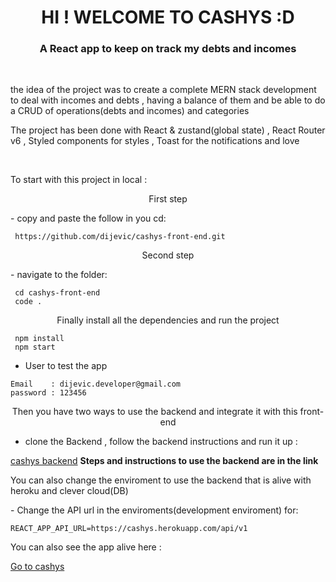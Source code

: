 <h1 align="center"> HI ! WELCOME TO CASHYS :D </h1>
<h3 color="red" align="center">A React app to keep on track my debts and incomes </h3>

 <br/>

 <p>the idea of the project was to create a complete MERN stack development to deal with incomes and debts , having a balance of them and be able to do a CRUD of operations(debts and incomes) and categories</p>

<p margin="20px">The project has been done with React & zustand(global state) , React Router v6 , Styled components for styles , Toast for the notifications and love</p>

  <br/>

<p margin="20px">To start with this project in local :</p>

<p align="center">First step </p>
- copy and paste the follow in you cd:

```
 https://github.com/dijevic/cashys-front-end.git
```

<p align="center">Second step  </p>
- navigate to the folder:

```
 cd cashys-front-end
 code .
```

<p align="center">Finally install all the dependencies and run the project </p>

```
 npm install
 npm start
```

- User to test the app

```
Email    : dijevic.developer@gmail.com
password : 123456
```

<p align="center">Then you have two ways to use the backend and integrate it with this front-end</p>

- clone the Backend , follow the backend instructions and run it up :

<a href="https://github.com/dijevic/Cashys" target="_blank">cashys backend</a>
<b>Steps and instructions to use the backend are in the link</b>

<p>You can also change the enviroment  to use the backend that is alive with heroku and clever cloud(DB) </p>
- Change the API url in the enviroments(development enviroment) for:

```
REACT_APP_API_URL=https://cashys.herokuapp.com/api/v1

```

<p>You can also see the app alive here :</p>

<a href="https://cashys.netlify.app/" target="_blank">Go to cashys</a>
